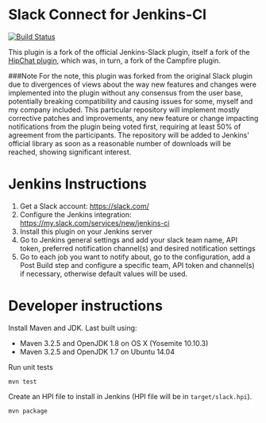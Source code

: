 # Slack Connect for Jenkins-CI

[![Build Status](https://travis-ci.org/peergum/slack-connect-plugin.svg?branch=master)](https://travis-ci.org/peergum/slack-connect-plugin)

This plugin is a fork of the official Jenkins-Slack plugin, itself a fork of the [HipChat plugin](https://github.com/jlewallen/jenkins-hipchat-plugin), which was, in turn, a fork of the Campfire plugin.

###Note
For the note, this plugin was forked from the original Slack plugin due to divergences of views about the way new features and changes were implemented into the plugin without any consensus from the user base, potentially breaking compatibility and causing issues for some, myself and my company included. This particular repository will implement mostly corrective patches and improvements, any new feature or change impacting notifications from the plugin being voted first, requiring at least 50% of agreement from the participants. The repository will be added to Jenkins' official library as soon as a reasonable number of downloads will be reached, showing significant interest.

# Jenkins Instructions

1. Get a Slack account: https://slack.com/
2. Configure the Jenkins integration: https://my.slack.com/services/new/jenkins-ci
3. Install this plugin on your Jenkins server
4. Go to Jenkins general settings and add your slack team name, API token, preferred notification channel(s) and desired notification settings
5. Go to each job you want to notify about, go to the configuration, add a Post Build step and configure a specific team, API token and channel(s) if necessary, otherwise default values will be used.

# Developer instructions

Install Maven and JDK.
Last built using:
* Maven 3.2.5 and OpenJDK 1.8 on OS X (Yosemite 10.10.3)
* Maven 3.2.5 and OpenJDK 1.7 on Ubuntu 14.04

Run unit tests

    mvn test

Create an HPI file to install in Jenkins (HPI file will be in `target/slack.hpi`).

    mvn package
